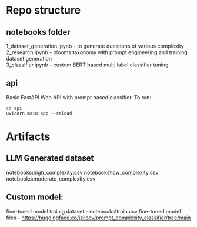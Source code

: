 # Repo structure
## notebooks folder
1_dataset_generation.ipynb - to generate questions of various complexity  
2_research.ipynb - blooms taxonomy with prompt engineering and training dataset generation  
3_classifier.ipynb - custom BERT based multi label classifier tuning
  
## api
Basic FastAPI Web API with prompt based classifier.
To run:
```
cd api
uvicorn main:app --reload
```

# Artifacts
## LLM Generated dataset
notebooks\high_complexity.csv
notebooks\low_complexity.csv
notebooks\moderate_complexity.csv

## Custom model:
fine-tuned model trainig dataset - notebooks\train.csv
fine-tuned model files - https://huggingface.co/jzilcov/prompt_complexity_classifier/tree/main